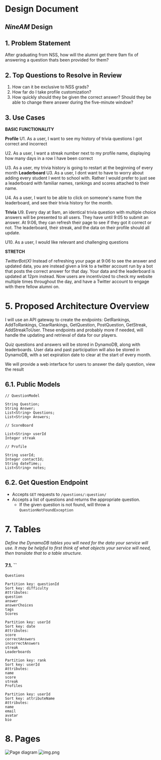 # Design Document

## _NineAM_ Design

## 1. Problem Statement

After graduating from NSS, how will the alumni get there 9am fix of answering a question thats been provided for them?

## 2. Top Questions to Resolve in Review

1. How can it be exclusive to NSS grads?
2. How far do I take profile customization?
3. How quickly should they be given the correct answer? Should they be able to change there answer during the five-minute window?

## 3. Use Cases
**BASIC FUNCTIONALITY**

**Profile**
U1. As a user, I want to see my history of trivia questions I got correct and incorrect

U2. As a user, I want a streak number next to my profile name, displaying how many days in a row I have been correct

U3. As a user, my trivia history is going to restart at the beginning of every month
**Leaderboard**
U3. As a user, I dont want to have to worry about adding every student I went to school with. Rather I would prefer to just see a leaderboard with familiar names, rankings and scores attached to their name.

U4. As a user, I want to be able to click on someone's name from the leaderboard, and see their trivia history for the month.

**Trivia**
U9. Every day at 9am, an identical trivia question with multiple choice answers will be presented to all users. They have until 9:05 to submit an answer. At 9:06, they can refresh their page to see if they got it correct or not. The leaderboard, their streak, and the data on their profile should all update.

U10. As a user, I would like relevant and challenging questions


**STRETCH**

*TwitterBot(X)*
Instead of refreshing your page at 9:06 to see the answer and updated data, you are instead given a link to a twitter account run by a bot that posts the correct answer for that day. Your data and the leaderboard is updated at 12pm instead. Now users are incentivized to check my website multiple times throughout the day, and have a Twitter account to engage with there fellow alumni on.

# 5. Proposed Architecture Overview

I will use an API gateway to create the endpoints: GetRankings, AddToRankings, ClearRankings, GetQuestion, PostQuestion, GetStreak, AddStreakToUser. These endpoints and probably more if needed, will handle the updating and retrieval of data for our players.

Quiz questions and answers will be stored in DynamoDB, along with leaderboards. User data and past participation will also be stored in DynamoDB, with a set expiration date to clear at the start of every month.

We will provide a web interface for users to answer the daily question, view the result

## 6.1. Public Models
```
// QuestionModel

String Question;
String Answer;
List<String> Questions;
List<String> Answers;
```

```
// ScoreBoard

List<String> userId
Integer streak

```
```
// Profile

String userId;
Integer contactId;
String dateTime;;
List<String> notes;
```

## 6.2. Get Question Endpoint
* Accepts `GET` requests to `/questions/:question/`
* Accepts a list of questions and returns the appropriate question.
    * If the given question is not found, will throw a
      `QuestionNotFoundException`


# 7. Tables

_Define the DynamoDB tables you will need for the data your service will use. It may be helpful to first think of what objects your service will need, then translate that to a table structure._


### 7.1. ``
```
Questions

Partition key: questionId
Sort key: difficulty
Attributes:
question
answer
answerChoices
tags
Scores

Partition key: userId
Sort key: date
Attributes:
score
correctAnswers
incorrectAnswers
streak
Leaderboards

Partition key: rank
Sort key: userId
Attributes:
name
score
streak
Profiles

Partition key: userId
Sort key: attributeName
Attributes:
name
email
avatar
bio

```


# 8. Pages

![Page diagram](images/design_document/pageDiagram.png)
![img.png](img.png)